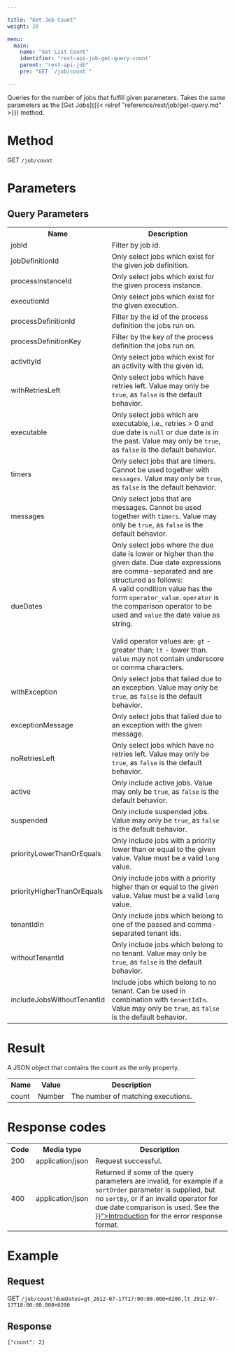 ```yaml
---

title: "Get Job Count"
weight: 20

menu:
  main:
    name: "Get List Count"
    identifier: "rest-api-job-get-query-count"
    parent: "rest-api-job"
    pre: "GET `/job/count`"

---
```


Queries for the number of jobs that fulfill given parameters.
Takes the same parameters as the [Get Jobs]({{< relref "reference/rest/job/get-query.md" >}}) method.


# Method

GET `/job/count`


# Parameters

## Query Parameters

<table class="table table-striped">
  <tr>
    <th>Name</th>
    <th>Description</th>
  </tr>
  <tr>
    <td>jobId</td>
    <td>Filter by job id.</td>
  </tr>
  <tr>
    <td>jobDefinitionId</td>
    <td>Only select jobs which exist for the given job definition.</td>
  </tr>
  <tr>
    <td>processInstanceId</td>
    <td>Only select jobs which exist for the given process instance.</td>
  </tr>
  <tr>
    <td>executionId</td>
    <td>Only select jobs which exist for the given execution.</td>
  </tr>
  <tr>
    <td>processDefinitionId</td>
    <td>Filter by the id of the process definition the jobs run on.</td>
  </tr>
  <tr>
    <td>processDefinitionKey</td>
    <td>Filter by the key of the process definition the jobs run on.</td>
  </tr>
  <tr>
    <td>activityId</td>
    <td>Only select jobs which exist for an activity with the given id.</td>
  </tr>
  <tr>
    <td>withRetriesLeft</td>
    <td>Only select jobs which have retries left. Value may only be <code>true</code>, as <code>false</code> is the default behavior.</td>
  </tr>
  <tr>
    <td>executable</td>
    <td>Only select jobs which are executable, i.e., retries &gt; 0 and due date is <code>null</code> or due date is in the past. Value may only be <code>true</code>, as <code>false</code> is the default behavior.</td>
  </tr>
  <tr>
    <td>timers</td>
    <td>Only select jobs that are timers. Cannot be used together with <code>messages</code>. Value may only be <code>true</code>, as <code>false</code> is the default behavior.</td>
  </tr>
  <tr>
    <td>messages</td>
    <td>Only select jobs that are messages. Cannot be used together with <code>timers</code>. Value may only be <code>true</code>, as <code>false</code> is the default behavior.</td>
  </tr>
  <tr>
    <td>dueDates</td>
    <td>Only select jobs where the due date is lower or higher than the given date.
    Due date expressions are comma-separated and are structured as follows:<br/>
    A valid condition value has the form <code>operator_value</code>.
    <code>operator</code> is the comparison operator to be used and <code>value</code> the date value as string.<br/>
    <br/>
    Valid operator values are: <code>gt</code> - greater than; <code>lt</code> - lower than.<br/>
    <code>value</code> may not contain underscore or comma characters.
    </td>  </tr>
  <tr>
    <td>withException</td>
    <td>Only select jobs that failed due to an exception. Value may only be <code>true</code>, as <code>false</code> is the default behavior.</td>
  </tr>
  <tr>
    <td>exceptionMessage</td>
    <td>Only select jobs that failed due to an exception with the given message.</td>
  </tr>
  <tr>
    <td>noRetriesLeft</td>
    <td>Only select jobs which have no retries left. Value may only be <code>true</code>, as <code>false</code> is the default behavior.</td>
  </tr>
  <tr>
    <td>active</td>
    <td>Only include active jobs. Value may only be <code>true</code>, as <code>false</code> is the default behavior.</td>
  </tr>
  <tr>
    <td>suspended</td>
    <td>Only include suspended jobs. Value may only be <code>true</code>, as <code>false</code> is the default behavior.</td>
  </tr>
  <tr>
    <td>priorityLowerThanOrEquals</td>
    <td>Only include jobs with a priority lower than or equal to the given value. Value must be a valid <code>long</code> value.</td>
  </tr>
  <tr>
    <td>priorityHigherThanOrEquals</td>
    <td>Only include jobs with a priority higher than or equal to the given value. Value must be a valid <code>long</code> value.</td>
  </tr>
  <tr>
    <td>tenantIdIn</td>
    <td>Only include jobs which belong to one of the passed and comma-separated tenant ids.</td>
  </tr>
  <tr>
    <td>withoutTenantId</td>
    <td>Only include jobs which belong to no tenant. Value may only be <code>true</code>, as <code>false</code> is the default behavior.</td>
  </tr>
  <tr>
    <td>includeJobsWithoutTenantId</td>
    <td>Include jobs which belong to no tenant. Can be used in combination with <code>tenantIdIn</code>. Value may only be <code>true</code>, as <code>false</code> is the default behavior.</td>
  </tr>
</table>


# Result

A JSON object that contains the count as the only property.

<table class="table table-striped">
  <tr>
    <th>Name</th>
    <th>Value</th>
    <th>Description</th>
  </tr>
  <tr>
    <td>count</td>
    <td>Number</td>
    <td>The number of matching executions.</td>
  </tr>
</table>

# Response codes

<table class="table table-striped">
  <tr>
    <th>Code</th>
    <th>Media type</th>
    <th>Description</th>
  </tr>
  <tr>
    <td>200</td>
    <td>application/json</td>
    <td>Request successful.</td>
  </tr>
  <tr>
    <td>400</td>
    <td>application/json</td>
    <td>Returned if some of the query parameters are invalid, for example if a <code>sortOrder</code> parameter is supplied, but no <code>sortBy</code>, or if an invalid operator for due date comparison is used. See the <a href="{{< relref "reference/rest/overview/index.md#error-handling" >}}">Introduction</a> for the error response format.</td>
  </tr>
</table>


# Example

## Request

GET `/job/count?dueDates=gt_2012-07-17T17:00:00.000+0200,lt_2012-07-17T18:00:00.000+0200`

## Response

    {"count": 2}
